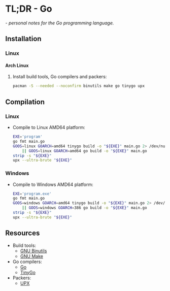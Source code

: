# TL;DR - Go

*- personal notes for the Go programming language.*

## Installation

### Linux

#### Arch Linux

1. Install build tools, Go compilers and packers:
    ```sh
    pacman -S --needed --noconfirm binutils make go tinygo upx
    ```

## Compilation

### Linux

- Compile to Linux AMD64 platform:
    ```sh
    EXE='program'
    go fmt main.go
    GOOS=linux GOARCH=amd64 tinygo build -o "${EXE}" main.go 2> /dev/null \
        || GOOS=linux GOARCH=amd64 go build -o "${EXE}" main.go
    strip -s "${EXE}"
    upx --ultra-brute "${EXE}"
    ```

### Windows

- Compile to Windows AMD64 platform:
    ```sh
    EXE='program.exe'
    go fmt main.go
    GOOS=windows GOARCH=amd64 tinygo build -o "${EXE}" main.go 2> /dev/null \
        || GOOS=windows GOARCH=386 go build -o "${EXE}" main.go
    strip -s "${EXE}"
    upx --ultra-brute "${EXE}"
    ```

## Resources

- Build tools:
    - [GNU Binutils](https://www.gnu.org/software/binutils/)
    - [GNU Make](https://www.gnu.org/software/make/)
- Go compilers:
    - [Go](https://go.dev)
    - [TinyGo](https://tinygo.org)
- Packers:
    - [UPX](https://github.com/upx/upx/)
